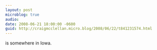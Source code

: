 ```yaml
---
layout: post
microblog: true
audio: 
date: 2008-06-21 18:00:00 -0600
guid: http://craigmcclellan.micro.blog/2008/06/22/t841231574.html
---
```

is somewhere in Iowa.
